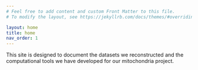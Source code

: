 ```yaml
---
# Feel free to add content and custom Front Matter to this file.
# To modify the layout, see https://jekyllrb.com/docs/themes/#overriding-theme-defaults

layout: home
title: home
nav_order: 1
---
```

This site is designed to document the datasets we reconstructed and the computational tools we have developed for our mitochondria project. 